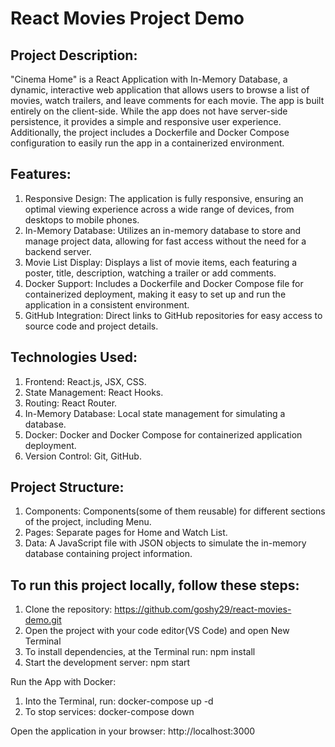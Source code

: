  # React Movies Project Demo
 ## Project Description: 
 "Cinema Home" is a React Application with In-Memory Database, a dynamic, interactive web application that allows users to browse a list of movies, watch trailers, and leave comments for each movie. The app is built entirely on the client-side. While the app does not have server-side persistence, it provides a simple and responsive user experience. Additionally, the project includes a Dockerfile and Docker Compose configuration to easily run the app in a containerized environment.
 
 ## Features:
 1. Responsive Design: The application is fully responsive, ensuring an optimal viewing experience across a wide range of devices, from desktops to mobile phones.
 2. In-Memory Database: Utilizes an in-memory database to store and manage project data, allowing for fast access without the need for a backend server.
 3. Movie List Display: Displays a list of movie items, each featuring a poster, title, description, watching a trailer or add comments.
 4. Docker Support: Includes a Dockerfile and Docker Compose file for containerized deployment, making it easy to set up and run the application in a consistent environment.
 5. GitHub Integration: Direct links to GitHub repositories for easy access to source code and project details.
 
 ## Technologies Used:
 1. Frontend: React.js, JSX, CSS.
 2. State Management: React Hooks.
 3. Routing: React Router.
 4. In-Memory Database: Local state management for simulating a database.
 5. Docker: Docker and Docker Compose for containerized application deployment.
 6. Version Control: Git, GitHub.
 
 ## Project Structure:
 1. Components: Components(some of them reusable) for different sections of the project, including Menu.
 2. Pages: Separate pages for Home and Watch List.
 3. Data: A JavaScript file with JSON objects to simulate the in-memory database containing project information.
 
 ## To run this project locally, follow these steps:
 1. Clone the repository: https://github.com/goshy29/react-movies-demo.git
 2. Open the project with your code editor(VS Code) and open New Terminal
 3. To install dependencies, at the Terminal run: npm install
 4. Start the development server: npm start
 
 Run the App with Docker:
 1. Into the Terminal, run: docker-compose up -d
 2. To stop services: docker-compose down
 
 Open the application in your browser: http://localhost:3000
